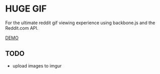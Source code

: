 # HUGE GIF

For the ultimate reddit gif viewing experience using backbone.js and the Reddit.com API.

[DEMO](http://patmood.github.io/hugegif)

## TODO
- upload images to imgur
